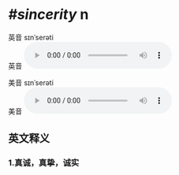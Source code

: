 # ***\#sincerity*** n
英音 sɪnˈserəti  
英音
<audio src="./media/sincerity1_AAC.aac" controls="controls"></audio>

美音 sɪnˈserəti  
美音
<audio src="./media/sincerity2_AAC.aac" controls="controls"></audio>



  

英文释义
---
### 1.**真诚，真挚，诚实**  


